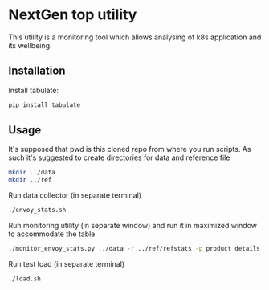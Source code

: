 # NextGen top utility

This utility is a monitoring tool which allows analysing of k8s application and its wellbeing.

## Installation

Install tabulate:

``` bash
pip install tabulate
```

## Usage

It's supposed that pwd is this cloned repo from where you run scripts.
As such it's suggested to create directories for data and reference file

``` bash
mkdir ../data
mkdir ../ref
```

Run data collector (in separate terminal)

``` bash
./envoy_stats.sh
```

Run monitoring utility (in separate window) and run it in maximized window to accommodate the table

``` bash
./monitor_envoy_stats.py ../data -r ../ref/refstats -p product details ratings reviews-v1 reviews-v2 reviews-v3
```

Run test load (in separate terminal)

``` bash
./load.sh
```
